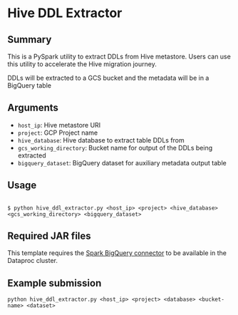 # Hive DDL Extractor

## Summary

This is a PySpark utility to extract DDLs from Hive metastore. Users can use this utility to accelerate the Hive migration journey.

DDLs will be extracted to a GCS bucket and the metadata will be in a BigQuery table

## Arguments

  * `host_ip`: Hive metastore URI
  * `project`: GCP Project name
  * `hive_database`: Hive database to extract table DDLs from
  * `gcs_working_directory`: Bucket name for output of the DDLs being extracted
  * `bigquery_dataset`: BigQuery dataset for auxiliary metadata output table



## Usage

```

$ python hive_ddl_extractor.py <host_ip> <project> <hive_database> <gcs_working_directory> <bigquery_dataset> 

```

## Required JAR files

This template requires the [Spark BigQuery connector](https://cloud.google.com/dataproc-serverless/docs/guides/bigquery-connector-spark-example) to be available in the Dataproc cluster.

## Example submission

```
python hive_ddl_extractor.py <host_ip> <project> <database> <bucket-name> <dataset> 

```



